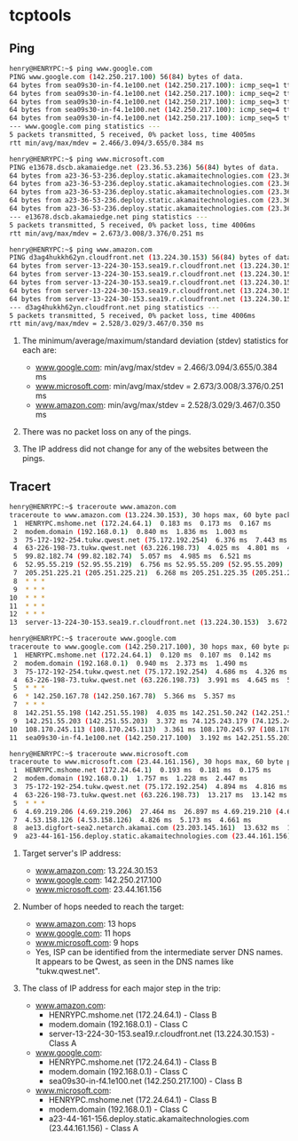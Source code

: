 # tcptools

## Ping

```bash
henry@HENRYPC:~$ ping www.google.com
PING www.google.com (142.250.217.100) 56(84) bytes of data.
64 bytes from sea09s30-in-f4.1e100.net (142.250.217.100): icmp_seq=1 ttl=117 time=3.66 ms
64 bytes from sea09s30-in-f4.1e100.net (142.250.217.100): icmp_seq=2 ttl=117 time=3.06 ms
64 bytes from sea09s30-in-f4.1e100.net (142.250.217.100): icmp_seq=3 ttl=117 time=2.47 ms
64 bytes from sea09s30-in-f4.1e100.net (142.250.217.100): icmp_seq=4 ttl=117 time=3.04 ms
64 bytes from sea09s30-in-f4.1e100.net (142.250.217.100): icmp_seq=5 ttl=117 time=3.25 ms
--- www.google.com ping statistics ---
5 packets transmitted, 5 received, 0% packet loss, time 4005ms
rtt min/avg/max/mdev = 2.466/3.094/3.655/0.384 ms
```

```bash
henry@HENRYPC:~$ ping www.microsoft.com
PING e13678.dscb.akamaiedge.net (23.36.53.236) 56(84) bytes of data.
64 bytes from a23-36-53-236.deploy.static.akamaitechnologies.com (23.36.53.236): icmp_seq=1 ttl=55 time=2.86 ms
64 bytes from a23-36-53-236.deploy.static.akamaitechnologies.com (23.36.53.236): icmp_seq=2 ttl=55 time=3.38 ms
64 bytes from a23-36-53-236.deploy.static.akamaitechnologies.com (23.36.53.236): icmp_seq=3 ttl=55 time=2.67 ms
64 bytes from a23-36-53-236.deploy.static.akamaitechnologies.com (23.36.53.236): icmp_seq=4 ttl=55 time=3.21 ms
64 bytes from a23-36-53-236.deploy.static.akamaitechnologies.com (23.36.53.236): icmp_seq=5 ttl=55 time=2.93 ms
--- e13678.dscb.akamaiedge.net ping statistics ---
5 packets transmitted, 5 received, 0% packet loss, time 4006ms
rtt min/avg/max/mdev = 2.673/3.008/3.376/0.251 ms
```

```bash
henry@HENRYPC:~$ ping www.amazon.com
PING d3ag4hukkh62yn.cloudfront.net (13.224.30.153) 56(84) bytes of data.
64 bytes from server-13-224-30-153.sea19.r.cloudfront.net (13.224.30.153): icmp_seq=1 ttl=247 time=2.76 ms
64 bytes from server-13-224-30-153.sea19.r.cloudfront.net (13.224.30.153): icmp_seq=2 ttl=247 time=3.47 ms
64 bytes from server-13-224-30-153.sea19.r.cloudfront.net (13.224.30.153): icmp_seq=3 ttl=247 time=2.53 ms
64 bytes from server-13-224-30-153.sea19.r.cloudfront.net (13.224.30.153): icmp_seq=4 ttl=247 time=3.34 ms
64 bytes from server-13-224-30-153.sea19.r.cloudfront.net (13.224.30.153): icmp_seq=5 ttl=247 time=3.04 ms
--- d3ag4hukkh62yn.cloudfront.net ping statistics ---
5 packets transmitted, 5 received, 0% packet loss, time 4006ms
rtt min/avg/max/mdev = 2.528/3.029/3.467/0.350 ms
```

1. The minimum/average/maximum/standard deviation (stdev) statistics for each are:

   - www.google.com: min/avg/max/stdev = 2.466/3.094/3.655/0.384 ms
   - www.microsoft.com: min/avg/max/stdev = 2.673/3.008/3.376/0.251 ms
   - www.amazon.com: min/avg/max/stdev = 2.528/3.029/3.467/0.350 ms
2. There was no packet loss on any of the pings.
3. The IP address did not change for any of the websites between the pings.

## Tracert

```bash
henry@HENRYPC:~$ traceroute www.amazon.com
traceroute to www.amazon.com (13.224.30.153), 30 hops max, 60 byte packets
 1  HENRYPC.mshome.net (172.24.64.1)  0.183 ms  0.173 ms  0.167 ms
 2  modem.domain (192.168.0.1)  0.840 ms  1.836 ms  1.003 ms
 3  75-172-192-254.tukw.qwest.net (75.172.192.254)  6.376 ms  7.443 ms  7.148 ms
 4  63-226-198-73.tukw.qwest.net (63.226.198.73)  4.025 ms  4.801 ms  4.906 ms
 5  99.82.182.74 (99.82.182.74)  5.057 ms  4.985 ms  6.521 ms
 6  52.95.55.219 (52.95.55.219)  6.756 ms 52.95.55.209 (52.95.55.209)  5.959 ms 52.95.55.219 (52.95.55.219)  6.213 ms
 7  205.251.225.21 (205.251.225.21)  6.268 ms 205.251.225.35 (205.251.225.35)  5.899 ms 205.251.225.49 (205.251.225.49)  6.079 ms
 8  * * *
 9  * * *
10  * * *
11  * * *
12  * * *
13  server-13-224-30-153.sea19.r.cloudfront.net (13.224.30.153)  3.672 ms  3.421 ms  3.238 ms
```

```bash
henry@HENRYPC:~$ traceroute www.google.com
traceroute to www.google.com (142.250.217.100), 30 hops max, 60 byte packets
 1  HENRYPC.mshome.net (172.24.64.1)  0.120 ms  0.107 ms  0.142 ms
 2  modem.domain (192.168.0.1)  0.940 ms  2.373 ms  1.490 ms
 3  75-172-192-254.tukw.qwest.net (75.172.192.254)  4.686 ms  4.326 ms  4.116 ms
 4  63-226-198-73.tukw.qwest.net (63.226.198.73)  3.991 ms  4.645 ms  5.984 ms
 5  * * *
 6  * 142.250.167.78 (142.250.167.78)  5.366 ms  5.357 ms
 7  * * *
 8  142.251.55.198 (142.251.55.198)  4.035 ms 142.251.50.242 (142.251.50.242)  4.488 ms 74.125.243.177 (74.125.243.177)  5.168 ms
 9  142.251.55.203 (142.251.55.203)  3.372 ms 74.125.243.179 (74.125.243.179)  8.521 ms 74.125.243.194 (74.125.243.194)  3.579 ms
10  108.170.245.113 (108.170.245.113)  3.361 ms 108.170.245.97 (108.170.245.97)  4.696 ms 108.170.245.113 (108.170.245.113)  3.450 ms
11  sea09s30-in-f4.1e100.net (142.250.217.100)  3.192 ms 142.251.55.203 (142.251.55.203)  3.416 ms sea09s30-in-f4.1e100.net (142.250.217.100)  2.334 ms
```

```bash
henry@HENRYPC:~$ traceroute www.microsoft.com
traceroute to www.microsoft.com (23.44.161.156), 30 hops max, 60 byte packets
 1  HENRYPC.mshome.net (172.24.64.1)  0.193 ms  0.181 ms  0.175 ms
 2  modem.domain (192.168.0.1)  1.757 ms  1.228 ms  2.447 ms
 3  75-172-192-254.tukw.qwest.net (75.172.192.254)  4.894 ms  4.816 ms  5.450 ms
 4  63-226-198-73.tukw.qwest.net (63.226.198.73)  13.217 ms  13.142 ms  4.174 ms
 5  * * *
 6  4.69.219.206 (4.69.219.206)  27.464 ms  26.897 ms 4.69.219.210 (4.69.219.210)  5.633 ms
 7  4.53.158.126 (4.53.158.126)  4.826 ms  5.173 ms  4.661 ms
 8  ae13.digfort-sea2.netarch.akamai.com (23.203.145.161)  13.632 ms  11.959 ms  11.413 ms
 9  a23-44-161-156.deploy.static.akamaitechnologies.com (23.44.161.156)  2.792 ms  2.666 ms  2.535 ms
 ```

1. Target server's IP address:
   - www.amazon.com: 13.224.30.153
   - www.google.com: 142.250.217.100
   - www.microsoft.com: 23.44.161.156

2. Number of hops needed to reach the target:
   - www.amazon.com: 13 hops
   - www.google.com: 11 hops
   - www.microsoft.com: 9 hops
   - Yes, ISP can be identified from the intermediate server DNS names. It appears to be Qwest, as seen in the DNS names like "tukw.qwest.net".

3. The class of IP address for each major step in the trip:
   - www.amazon.com:
     - HENRYPC.mshome.net (172.24.64.1) - Class B
     - modem.domain (192.168.0.1) - Class C
     - server-13-224-30-153.sea19.r.cloudfront.net (13.224.30.153) - Class A
   - www.google.com:
     - HENRYPC.mshome.net (172.24.64.1) - Class B
     - modem.domain (192.168.0.1) - Class C
     - sea09s30-in-f4.1e100.net (142.250.217.100) - Class B
   - www.microsoft.com:
     - HENRYPC.mshome.net (172.24.64.1) - Class B
     - modem.domain (192.168.0.1) - Class C
     - a23-44-161-156.deploy.static.akamaitechnologies.com (23.44.161.156) - Class A
